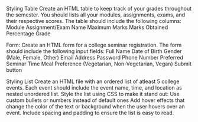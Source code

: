 
Styling Table
Create an HTML table to keep track of your grades throughout the semester. You should lists all your modules, assignments, exams, and their respective scores. The table should include the following columns:
Module
Assignment/Exam Name
Maximum Marks
Marks Obtained
Percentage
Grade

Form:
Create an HTML form for a college seminar registration. The form should include the following input fields:
Full Name 
Date of Birth 
Gender (Male, Female, Other)
Email Address 
Password 
Phone Number 
Preferred Seminar Time
Meal Preference (Vegetarian, Non-Vegetarian, Vegan)
Submit button

Styling List
Create an HTML file with an ordered list of atleast 5 college events. Each event should include the event name, time, and location as nested unordered list.
Style the list using CSS to make it stand out:
Use custom bullets or numbers instead of default ones
Add hover effects that change the color of the text or background when the user hovers over an event.
Include spacing and padding to ensure the list is easy to read.
